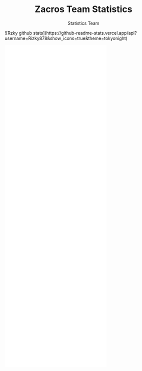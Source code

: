 <div align="center">
<h1>Zacros Team Statistics</h1>
<p> Statistics Team </p>
</div>
![Rzky github stats](https://github-readme-stats.vercel.app/api?username=Rizky878&show_icons=true&theme=tokyonight)

![informasi](profile/informasi1.svg)
